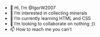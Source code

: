 - 👋 Hi, I’m @IgorW2007
- 👀 I’m interested in collecting minerals
- 🌱 I’m currently learning HTML and CSS
- 💞️ I’m looking to collaborate on nothing ;))
- 📫 How to reach me you can't

<!---
IgorW2007/IgorW2007 is a ✨ special ✨ repository because its `README.md` (this file) appears on your GitHub profile.
You can click the Preview link to take a look at your changes.
--->
